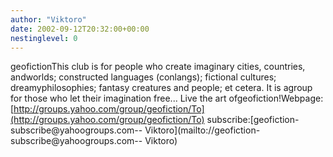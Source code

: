 ```yaml
---
author: "Viktoro"
date: 2002-09-12T20:32:00+00:00
nestinglevel: 0
---
```

geofictionThis club is for people who create imaginary cities, countries, andworlds; constructed languages (conlangs); fictional cultures; dreamyphilosophies; fantasy creatures and people; et cetera. It is agroup for those who let their imagination free... Live the art ofgeofiction!Webpage:[http://groups.yahoo.com/group/geofiction/To](http://groups.yahoo.com/group/geofiction/To) subscribe:[geofiction-subscribe@yahoogroups.com--
Viktoro](mailto://geofiction-subscribe@yahoogroups.com--
Viktoro)